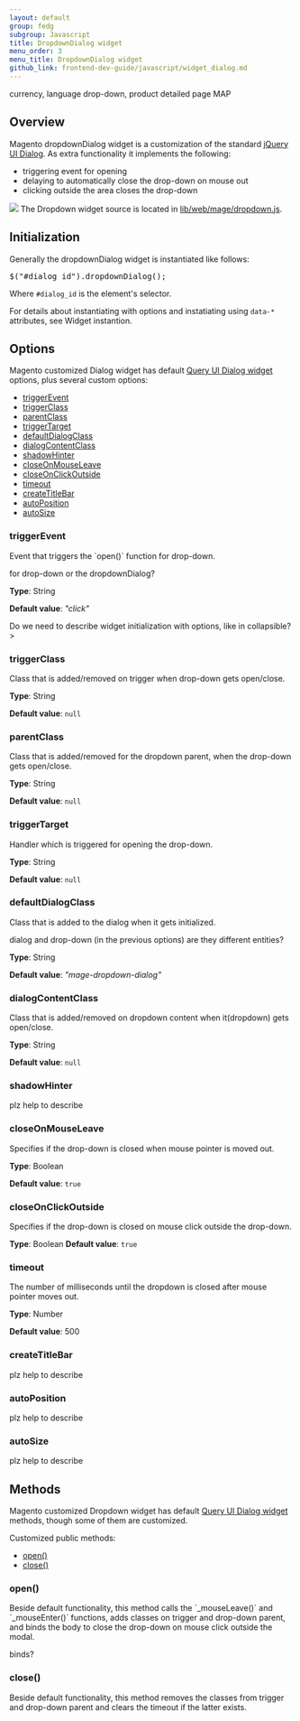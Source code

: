 ```yaml
---
layout: default
group: fedg
subgroup: Javascript
title: DropdownDialog widget
menu_order: 3
menu_title: DropdownDialog widget
github_link: frontend-dev-guide/javascript/widget_dialog.md
---
```

<p class="q">currency, language drop-down, product detailed page MAP</p>
<h2>Overview</h2>
Magento dropdownDialog widget is a customization of the standard <a href="http://api.jqueryui.com/dialog/">jQuery UI Dialog</a>. As extra functionality it implements the following:
<ul>
<li>triggering event for opening</li>
<li>delaying to automatically close the drop-down on mouse out</li>
<li>clicking outside the area closes the drop-down</li>
</ul>

<img src="{{site.baseurl}}common/images/"/>
The Dropdown  widget source is located in <a href="{{site.baseurl}}lib/web/mage/dropdown.js" target="_blank">lib/web/mage/dropdown.js</a>.

<h2>Initialization</h2>

Generally the dropdownDialog widget is instantiated like follows:
<pre>
$("#dialog_id").dropdownDialog();
</pre>
Where <code>#dialog_id</code> is the element's selector.

For details about instantiating with options and instatiating using `data-*` attributes, see Widget instantion.
<!--ADDLINK-->

<h2 id="dialog_options">Options</h2>
 
Magento customized Dialog widget has default <a href="http://api.jqueryui.com/dialog/" target="_blank">Query UI Dialog widget</a> options, plus several custom options:
<ul>
<li><a href="#d_triggerEvent">triggerEvent</a></li>
<li><a href="#d_triggerClass">triggerClass</a></li>
<li><a href="#d_parentClass">parentClass</a></li>
<li><a href="#d_triggerTarget">triggerTarget</a></li>
<li><a href="#d_defaultDialogClass">defaultDialogClass</a></li>
<li><a href="#d_dialogContentClass">dialogContentClass</a></li>
<li><a href="#d_shadowHinter">shadowHinter</a></li>
<li><a href="#d_closeOnMouseLeave">closeOnMouseLeave</a></li>
<li><a href="#d_closeOnClickOutside">closeOnClickOutside</a></li>

<li><a href="#d_timeout">timeout</a></li>

<li><a href="#d_createTitleBar">createTitleBar</a></li>
<li><a href="#d_autoPosition">autoPosition</a></li>
<li><a href="#d_autoSize">autoSize</a></li>
</ul>

<h3 id="#d_triggerEvent">triggerEvent</h3>
Event that triggers the `open()` function for drop-down.

<p class="q">for drop-down or the dropdownDialog?</p>

**Type**: String

**Default value**: *"click"*

<p class="q">Do we need to describe widget initialization with options, like in collapsible?></p>

<h3 id="#d_triggerClass">triggerClass</h3>
Class that is added/removed on trigger when drop-down gets open/close.

**Type**: String

**Default value**: `null`

<h3 id="#d_parentClass">parentClass</h3>
Class that is added/removed for the dropdown parent, when the drop-down gets open/close.

**Type**: String

**Default value**: `null`

<h3 id="#d_triggerTarget">triggerTarget</h3>
Handler which is triggered for opening the drop-down.

**Type**: String

**Default value**: `null`

<h3 id="#d_defaultDialogClass">defaultDialogClass</h3>
Class that is added to the dialog when it gets initialized.

<p class="q">dialog and drop-down (in the previous options) are they different entities?</p>

**Type**: String

**Default value**: *"mage-dropdown-dialog"*

<h3 id="#d_dialogContentClass">dialogContentClass</h3>
Class that is added/removed on dropdown content when it(dropdown) gets open/close.

**Type**: String

**Default value**: `null`
<h3 id="#d_shadowHinter">shadowHinter</h3>
<p class="q">plz help to describe</p>

<h3 id="#d_closeOnMouseLeave">closeOnMouseLeave</h3>
Specifies if the drop-down is closed when mouse pointer is moved out.

**Type**: Boolean

**Default value**: `true`
<h3 id="#d_closeOnClickOutside">closeOnClickOutside</h3>
Specifies if the drop-down is closed on mouse click outside the drop-down.

**Type**: Boolean
**Default value**: `true`


<h3 id="#d_timeout">timeout</h3>
The number of milliseconds until the dropdown is closed after mouse pointer moves out.

**Type**: Number

**Default value**: 500

<h3 id="#d_createTitleBar">createTitleBar</h3>
<p class="q">plz help to describe</p>

<h3 id="#d_autoPosition">autoPosition</h3>
<p class="q">plz help to describe</p>

<h3 id="#d_autoSize">autoSize</h3>
<p class="q">plz help to describe</p>

<h2 id="dialog_methods">Methods</h2>
Magento customized Dropdown widget has default <a href="http://api.jqueryui.com/dialog/" target="_blank">Query UI Dialog widget</a> methods, though some of them are customized. 


Customized public methods:
<ul>
<li><a href="#d_open">open()</a></li>
<li><a href="#d_close">close()</a></li>
</ul>

<h3 id="#d_open">open()</h3>
Beside default functionality, this method calls the `_mouseLeave()` and `_mouseEnter()` functions, adds classes on trigger and drop-down parent, and binds the body to close the drop-down on mouse click outside the modal.

<p class="q">binds?</p>

<h3 id="#d_close">close()</h3>
Beside default functionality, this method removes the classes from trigger and drop-down parent and clears the timeout if the latter exists.

